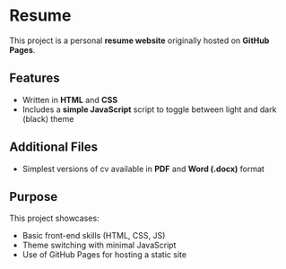 # Resume

This project is a personal **resume website** originally hosted on **GitHub Pages**.

## Features

- Written in **HTML** and **CSS**
- Includes a **simple JavaScript** script to toggle between light and dark (black) theme

## Additional Files

- Simplest versions of cv available in **PDF** and **Word (.docx)** format

## Purpose

This project showcases:
- Basic front-end skills (HTML, CSS, JS)
- Theme switching with minimal JavaScript
- Use of GitHub Pages for hosting a static site
